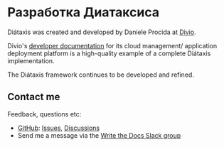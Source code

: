 # Разработка Диатаксиса

Diátaxis was created and developed by Daniele Procida at
[Divio](https://divio.com).

Divio's [developer documentation](https://docs.divio.com) for its cloud
management/ application deployment platform is a high-quality example of
a complete Diátaxis implementation.

The Diátaxis framework continues to be developed and refined.

## Contact me

Feedback, questions etc:

- [GitHub](https://github.com/evildmp/diataxis-documentation-framework):
  [Issues](https://github.com/evildmp/diataxis-documentation-framework/issues),
  [Discussions](https://github.com/evildmp/diataxis-documentation-framework/discussions)
- Send me a message via the [Write the Docs Slack
  group](https://www.writethedocs.org/slack/)

